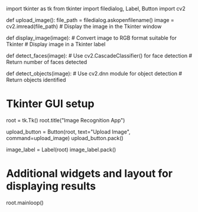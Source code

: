 import tkinter as tk
from tkinter import filedialog, Label, Button
import cv2

def upload_image():
    file_path = filedialog.askopenfilename()
    image = cv2.imread(file_path)
    # Display the image in the Tkinter window

def display_image(image):
    # Convert image to RGB format suitable for Tkinter
    # Display image in a Tkinter label

def detect_faces(image):
    # Use cv2.CascadeClassifier() for face detection
    # Return number of faces detected

def detect_objects(image):
    # Use cv2.dnn module for object detection
    # Return objects identified

# Tkinter GUI setup
root = tk.Tk()
root.title("Image Recognition App")

upload_button = Button(root, text="Upload Image", command=upload_image)
upload_button.pack()

image_label = Label(root)
image_label.pack()

# Additional widgets and layout for displaying results

root.mainloop()

